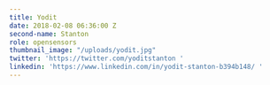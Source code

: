 ```yaml
---
title: Yodit
date: 2018-02-08 06:36:00 Z
second-name: Stanton
role: opensensors
thumbnail_image: "/uploads/yodit.jpg"
twitter: 'https://twitter.com/yoditstanton '
linkedin: 'https://www.linkedin.com/in/yodit-stanton-b394b148/ '
---
```


